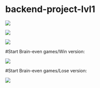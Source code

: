 # backend-project-lvl1
<a href="https://codeclimate.com/github/ayankz/backend-project-lvl1/maintainability"><img src="https://api.codeclimate.com/v1/badges/4de05ad3893a0db52e5e/maintainability" /></a>

<a href="https://codeclimate.com/github/ayankz/backend-project-lvl1/test_coverage"><img src="https://api.codeclimate.com/v1/badges/4de05ad3893a0db52e5e/test_coverage" /></a>

<img src= https://github.com/ayankz/backend-project-lvl1/workflows/GitHub-Actions-linter/badge.svg>


#Start Brain-even games/Win version:

<img src= https://asciinema.org/a/NevQ9vhYKGvRjcQJBGcj8KTkJ>

#Start Brain-even games/Lose version:

<img src= https://asciinema.org/a/3OP3kPqY48IVUKrA8UwrQAg1F>
